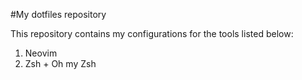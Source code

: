 #My dotfiles repository

This repository contains my configurations for the tools listed below:

1. Neovim
2. Zsh + Oh my Zsh
